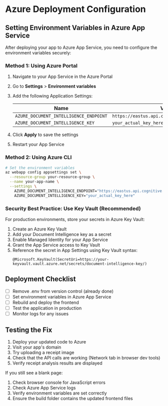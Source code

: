 # Azure Deployment Configuration

## Setting Environment Variables in Azure App Service

After deploying your app to Azure App Service, you need to configure the environment variables securely:

### Method 1: Using Azure Portal

1. Navigate to your App Service in the Azure Portal
2. Go to **Settings** > **Environment variables**
3. Add the following Application Settings:

   | Name | Value |
   |------|-------|
   | `AZURE_DOCUMENT_INTELLIGENCE_ENDPOINT` | `https://eastus.api.cognitive.microsoft.com/` |
   | `AZURE_DOCUMENT_INTELLIGENCE_KEY` | `your_actual_key_here` |

4. Click **Apply** to save the settings
5. Restart your App Service

### Method 2: Using Azure CLI

```bash
# Set the environment variables
az webapp config appsettings set \
  --resource-group your-resource-group \
  --name your-app-name \
  --settings \
    AZURE_DOCUMENT_INTELLIGENCE_ENDPOINT="https://eastus.api.cognitive.microsoft.com/" \
    AZURE_DOCUMENT_INTELLIGENCE_KEY="your_actual_key_here"
```

### Security Best Practice: Use Key Vault (Recommended)

For production environments, store your secrets in Azure Key Vault:

1. Create an Azure Key Vault
2. Add your Document Intelligence key as a secret
3. Enable Managed Identity for your App Service
4. Grant the App Service access to Key Vault
5. Reference the secret in App Settings using Key Vault syntax:
   ```
   @Microsoft.KeyVault(SecretUri=https://your-keyvault.vault.azure.net/secrets/document-intelligence-key/)
   ```

## Deployment Checklist

- [ ] Remove .env from version control (already done)
- [ ] Set environment variables in Azure App Service
- [ ] Rebuild and deploy the frontend
- [ ] Test the application in production
- [ ] Monitor logs for any issues

## Testing the Fix

1. Deploy your updated code to Azure
2. Visit your app's domain
3. Try uploading a receipt image
4. Check that the API calls are working (Network tab in browser dev tools)
5. Verify receipt analysis results are displayed

If you still see a blank page:
1. Check browser console for JavaScript errors
2. Check Azure App Service logs
3. Verify environment variables are set correctly
4. Ensure the build folder contains the updated frontend files